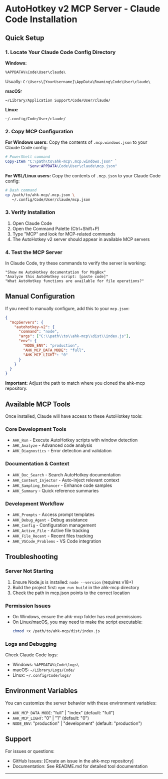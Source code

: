 # AutoHotkey v2 MCP Server - Claude Code Installation

## Quick Setup

### 1. Locate Your Claude Code Config Directory

**Windows:**
```
%APPDATA%\Code\User\claude\
```
Usually: `C:\Users\[YourUsername]\AppData\Roaming\Code\User\claude\`

**macOS:**
```
~/Library/Application Support/Code/User/claude/
```

**Linux:**
```
~/.config/Code/User/claude/
```

### 2. Copy MCP Configuration

**For Windows users:**
Copy the contents of `.mcp.windows.json` to your Claude Code config:

```powershell
# PowerShell command
Copy-Item "C:\path\to\ahk-mcp\.mcp.windows.json" `
          "$env:APPDATA\Code\User\claude\mcp.json"
```

**For WSL/Linux users:**
Copy the contents of `.mcp.json` to your Claude Code config:

```bash
# Bash command
cp /path/to/ahk-mcp/.mcp.json \
   ~/.config/Code/User/claude/mcp.json
```

### 3. Verify Installation

1. Open Claude Code
2. Open the Command Palette (Ctrl+Shift+P)
3. Type "MCP" and look for MCP-related commands
4. The AutoHotkey v2 server should appear in available MCP servers

### 4. Test the MCP Server

In Claude Code, try these commands to verify the server is working:

```
"Show me AutoHotkey documentation for MsgBox"
"Analyze this AutoHotkey script: [paste code]"
"What AutoHotkey functions are available for file operations?"
```

## Manual Configuration

If you need to manually configure, add this to your `mcp.json`:

```json
{
  "mcpServers": {
    "autohotkey-v2": {
      "command": "node",
      "args": ["C:\\path\\to\\ahk-mcp\\dist\\index.js"],
      "env": {
        "NODE_ENV": "production",
        "AHK_MCP_DATA_MODE": "full",
        "AHK_MCP_LIGHT": "0"
      }
    }
  }
}
```

**Important:** Adjust the path to match where you cloned the ahk-mcp repository.

## Available MCP Tools

Once installed, Claude will have access to these AutoHotkey tools:

### Core Development Tools
- `AHK_Run` - Execute AutoHotkey scripts with window detection
- `AHK_Analyze` - Advanced code analysis
- `AHK_Diagnostics` - Error detection and validation

### Documentation & Context
- `AHK_Doc_Search` - Search AutoHotkey documentation
- `AHK_Context_Injector` - Auto-inject relevant context
- `AHK_Sampling_Enhancer` - Enhance code samples
- `AHK_Summary` - Quick reference summaries

### Development Workflow
- `AHK_Prompts` - Access prompt templates
- `AHK_Debug_Agent` - Debug assistance
- `AHK_Config` - Configuration management
- `AHK_Active_File` - Active file tracking
- `AHK_File_Recent` - Recent files tracking
- `AHK_VSCode_Problems` - VS Code integration

## Troubleshooting

### Server Not Starting
1. Ensure Node.js is installed: `node --version` (requires v18+)
2. Build the project first: `npm run build` in the ahk-mcp directory
3. Check the path in mcp.json points to the correct location

### Permission Issues
- On Windows, ensure the ahk-mcp folder has read permissions
- On Linux/macOS, you may need to make the script executable:
  ```bash
  chmod +x /path/to/ahk-mcp/dist/index.js
  ```

### Logs and Debugging
Check Claude Code logs:
- Windows: `%APPDATA%\Code\logs\`
- macOS: `~/Library/Logs/Code/`
- Linux: `~/.config/Code/logs/`

## Environment Variables

You can customize the server behavior with these environment variables:

- `AHK_MCP_DATA_MODE`: "full" | "index" (default: "full")
- `AHK_MCP_LIGHT`: "0" | "1" (default: "0")
- `NODE_ENV`: "production" | "development" (default: "production")

## Support

For issues or questions:
- GitHub Issues: [Create an issue in the ahk-mcp repository]
- Documentation: See README.md for detailed tool documentation

---
